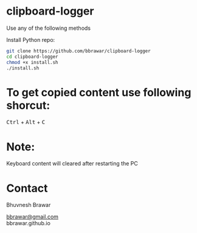# clipboard-logger
Use any of the following methods

Install Python repo:

```bash
git clone https://github.com/bbrawar/clipboard-logger
cd clipboard-logger
chmod +x install.sh
./install.sh
```
<!---
Or

Install ```deb```:

```bash
sudo dpkg -i clipboard-logger.deb
clipboard-logger-installer.sh  # Run the installer
```

--->
# To get copied content use following shorcut:

<kbd>Ctrl</kbd> + <kbd>Alt</kbd> + <kbd>C</kbd>

# Note:
Keyboard content will cleared after restarting the PC

# Contact
Bhuvnesh Brawar

bbrawar@gmail.com <br>
bbrawar.github.io

